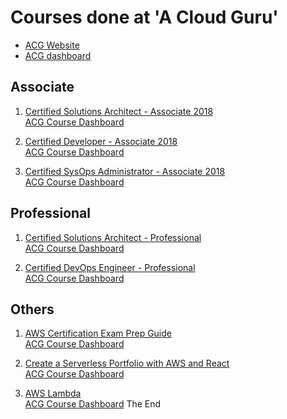 # Courses done at 'A Cloud Guru'
- [ACG Website](https://acloud.guru)
- [ACG dashboard](https://acloud.guru/dashboard)

Associate
---

1. [Certified Solutions Architect - Associate 2018](certified-solutions-architect-associate-2018/readme.md)  
[ACG Course Dashboard](https://acloud.guru/course/aws-certified-solutions-architect-associate/dashboard)

1. [Certified Developer - Associate 2018](certified-developer-associate-2018/readme.md)  
[ACG Course Dashboard](https://acloud.guru/course/aws-certified-developer-associate/dashboard)

1. [Certified SysOps Administrator - Associate 2018](certified-sysops-assoc-2018/readme.md)  
[ACG Course Dashboard](https://acloud.guru/course/aws-certified-sysops-administrator-associate/dashboard)

Professional
---

1. [Certified Solutions Architect - Professional](certified-solutions-architect-professional/readme.md)  
[ACG Course Dashboard](https://acloud.guru/course/aws-certified-solutions-architect-professional/dashboard)

1. [Certified DevOps Engineer - Professional](certified-devops-eng-professional/readme.md)  
[ACG Course Dashboard](https://acloud.guru/course/aws-certified-devops-engineer-professional/dashboard)

Others
---

1. [AWS Certification Exam Prep Guide](aws-certification-exam-prep-guide/readme.md)  
[ACG Course Dashboard](https://acloud.guru/course/aws-certification-preparation/dashboard)

1. [Create a Serverless Portfolio with AWS and React](serverless-portfolio/readme.md)  
[ACG Course Dashboard](https://acloud.guru/course/serverless-portfolio-with-react/dashboard)

1. [AWS Lambda](lambda/readme.md)  
[ACG Course Dashboard](https://acloud.guru/course/aws-lambda/dashboard)
The End